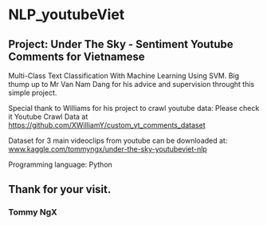 # NLP_youtubeViet
## Project: Under The Sky - Sentiment Youtube Comments for Vietnamese

Multi-Class Text Classification With Machine Learning Using SVM.
Big thump up to Mr Van Nam Dang for his advice and supervision throught this simple project.

Special thank to Williams for his project to crawl youtube data:
Please check it Youtube Crawl Data at https://github.com/XWilliamY/custom_yt_comments_dataset

Dataset for 3 main videoclips from youtube can be downloaded at:
www.kaggle.com/tommyngx/under-the-sky-youtubeviet-nlp

Programming language: Python

## Thank for your visit.
### Tommy NgX

